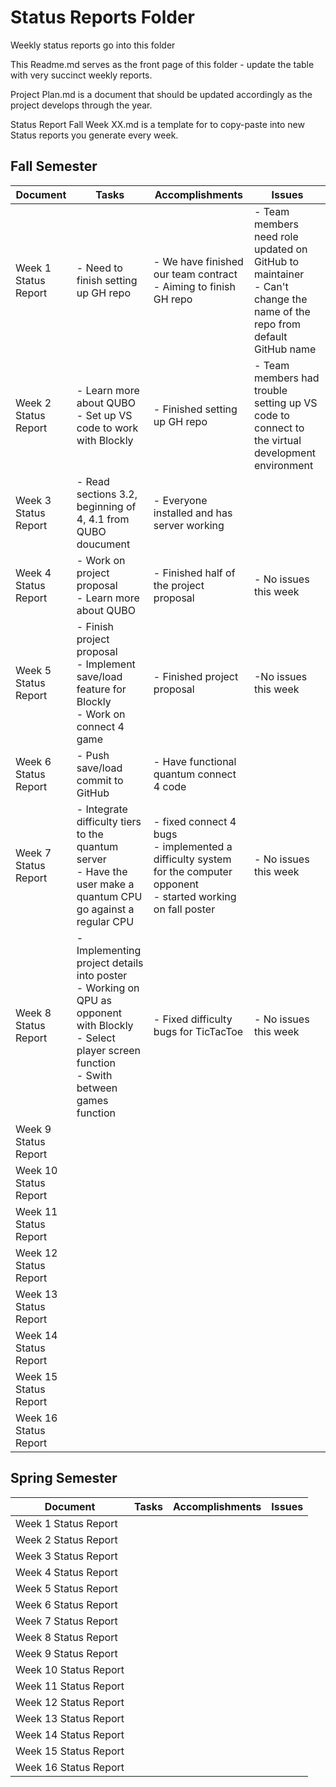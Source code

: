 # Status Reports Folder
Weekly status reports go into this folder

This Readme.md serves as the front page of this folder - update the table with very succinct weekly reports.

Project Plan.md is a document that should be updated accordingly as the project develops through the year.

Status Report Fall Week XX.md is a template for to copy-paste into new Status reports you generate every week.

## Fall Semester

| Document | Tasks | Accomplishments | Issues |
|---|---|---|---|
| Week 1 Status Report | - Need to finish setting up GH repo | - We have finished our team contract <br>  - Aiming to finish GH repo <br> | - Team members need role updated on GitHub to maintainer<br> - Can't change the name of the repo from default GitHub name <br> |
| Week 2 Status Report | - Learn more about QUBO <br>  - Set up VS code to work with Blockly | - Finished setting up GH repo | - Team members had trouble setting up VS code to connect to the virtual development environment |
| Week 3 Status Report | - Read sections 3.2, beginning of 4, 4.1 from QUBO doucument | - Everyone installed and has server working | |
| Week 4 Status Report | - Work on project proposal <br> - Learn more about QUBO | - Finished half of the project proposal| - No issues this week|
| Week 5 Status Report | - Finish project proposal <br> - Implement save/load feature for Blockly <br> - Work on connect 4 game| - Finished project proposal| -No issues this week|
| Week 6 Status Report | - Push save/load commit to GitHub <br> | - Have functional quantum connect 4 code <br> | |
| Week 7 Status Report | - Integrate difficulty tiers to the quantum server <br> - Have the user make a quantum CPU go against a regular CPU | - fixed connect 4 bugs <br> - implemented a difficulty system for the computer opponent <br> - started working on fall poster | - No issues this week|
| Week 8 Status Report | - Implementing project details into poster <br> - Working on QPU as opponent with Blockly <br> - Select player screen function <br> - Swith between games function| - Fixed difficulty bugs for TicTacToe| - No issues this week|
| Week 9 Status Report | | | |
| Week 10 Status Report | | | |
| Week 11 Status Report | | | |
| Week 12 Status Report | | | |
| Week 13 Status Report | | | |
| Week 14 Status Report | | | |
| Week 15 Status Report | | | |
| Week 16 Status Report | | | |

## Spring Semester

| Document | Tasks | Accomplishments| Issues |
|---|---|---|---|
| Week 1 Status Report | | | |
| Week 2 Status Report | | | |
| Week 3 Status Report | | | |
| Week 4 Status Report | | | |
| Week 5 Status Report | | | |
| Week 6 Status Report | | | |
| Week 7 Status Report | | | |
| Week 8 Status Report | | | |
| Week 9 Status Report | | | |
| Week 10 Status Report | | | |
| Week 11 Status Report | | | |
| Week 12 Status Report | | | |
| Week 13 Status Report | | | |
| Week 14 Status Report | | | |
| Week 15 Status Report | | | |
| Week 16 Status Report | | | |
